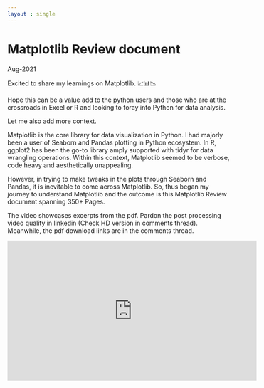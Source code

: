 ```yaml
---
layout : single
---
```

# Matplotlib Review document  
Aug-2021  


Excited to share my learnings on Matplotlib. 📈📊📉  

Hope this can be a value add to the python users and those who are at the crossroads in Excel or R and looking to foray into Python for data analysis.  

Let me also add more context.  

Matplotlib is the core library for data visualization in Python. I had majorly been a user of Seaborn and Pandas plotting in Python ecosystem. In R, ggplot2 has been the go-to library amply supported with tidyr for data wrangling operations. Within this context, Matplotlib seemed to be verbose, code heavy and aesthetically unappealing.  

However, in trying to make tweaks in the plots through Seaborn and Pandas, it is inevitable to come across Matplotlib. So, thus began my journey to understand Matplotlib and the outcome is this Matplotlib Review document spanning 350+ Pages.  

The video showcases excerpts from the pdf. Pardon the post processing video quality in linkedin (Check HD version in comments thread). Meanwhile, the pdf download links are in the comments thread.  

<iframe width="560" height="315" src="https://www.youtube.com/embed/8KMiCr5YfEw" title="YouTube video player" frameborder="0" allow="accelerometer; autoplay; clipboard-write; encrypted-media; gyroscope; picture-in-picture" allowfullscreen></iframe>
